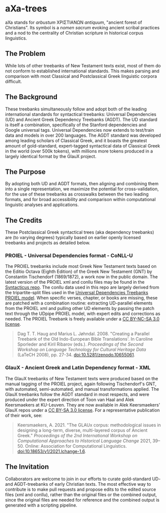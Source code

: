 # aXa-trees
aXa stands for _arbustum_ ΧΡΙΣΤΙΑΝΩΝ _antiquum_, "ancient forest of Christians". Its symbol is a _nomen sacrum_ evoking ancient scribal practices and a nod to the centrality of Christian scripture in historical corpus linguistics.

## The Problem
While lots of other treebanks of New Testament texts exist, most of them do not conform to established international standards. This makes parsing and comparison with most Classical and Postclassical Greek linguistic corpora difficult.

## The Background 
These treebanks simultaneously follow and adopt both of the leading international standards for syntactical treebanks: Universal Dependencies (UD) and Ancient Greek Dependency Treebanks (AGDT). The UD standard is itself a combination, specifically of the Stanford dependencies and Google universal tags. Universal Dependencies now extends to test/train data and models in over 200 languages. The AGDT standard was developed among leading scholars of Classical Greek, and it boasts the greatest amount of gold-standard, expert-tagged syntactical data of Classical Greek in the world (over 500k tokens), with millions more tokens produced in a largely identical format by the GlauX project.

## The Purpose
By adopting both UD and AGDT formats, then aligning and combining them into a single representation, we maximize the potential for cross-validation, for the use of these treebanks as crosswalks between the two leading formats, and for broad accessibility and comparison within computational linguistic analyses and applications.

## The Credits
These Postclassical Greek syntactical trees (aka dependency treebanks) are (to varying degrees) typically based on earlier openly licensed treebanks and projects as detailed below.

### PROIEL - Universal Dependencies format - CoNLL-U
The PROIEL treebanks include most Greek New Testament texts based on the Editio Octava (Eighth Edition) of the Greek New Testament (GNT) by Constantin Tischendorf (1869/1872), a work now in the public domain. The latest version of the PROIEL xml and conllu files may be found in the [Syntacticus repo](https://github.com/syntacticus/syntacticus-treebank-data/blob/main/proiel/greek-nt.conll). The conllu data used in this repo are largely derived from the tripartite-split files used in the [Universal Dependencies Treebanks PROIEL model]( https://universaldependencies.org/treebanks/grc_proiel/index.html). When specific verses, chapter, or books are missing, these are patched with a combination routine: extracting UD-parallel elements from the PROIEL xml and pulling other UD elements by passing the patch text through the UDpipe PROIEL model, with expert edits and corrections as needed. The PROIEL Treebank is freely available under a [CC BY-NC-SA 3.0 license](http://creativecommons.org/licenses/by-nc-sa/3.0/us/).

> Dag T. T. Haug and Marius L. Jøhndal. 2008. "Creating a Parallel Treebank of the Old Indo-European Bible Translations'. In Caroline Sporleder and Kiril Ribarov (eds.). *Proceedings of the Second Workshop on Language Technology for Cultural Heritage Data* (LaTeCH 2008), pp. 27-34. [doi:10.5281/zenodo.10655061](https://doi.org/10.5281/zenodo.10655061).

### GlauX - Ancient Greek and Latin Dependency format - XML
The GlauX treebanks of New Testament texts were produced based on the manual tagging of the PROIEL project, again following Tischendorf's GNT, with automated, semi-automated, and manual transformations applied. The GlauX treebanks follow the AGDT standard in most respects, and were produced under the expert direction of Toon van Haal and Alek Keersmaekers at KU-Leuven. They are now available in Alek Keersmaekers' GlauX repos under a [CC BY-SA 3.0 license](https://github.com/alekkeersmaekers/glaux/tree/main). For a representative publication of their work, see:

> Keersmaekers, A. 2021. "The GLAUx corpus: methodological issues in designing a long-term, diverse, multi-layered corpus of Ancient Greek." *Proceedings of the 2nd International Workshop on Computational Approaches to Historical Language Change* 2021, 39–50. Online: Association for Computational Linguistics. [doi:10.18653/v1/2021.lchange-1.6](https://doi.org/10.18653/v1/2021.lchange-1.6).

## The Invitation
Collaborators are welcome to join in our efforts to curate gold-standard UD- and AGDT-treebanks of early Christian texts. The most effective way to contribute is to make pull requests and propose edits to the edited source files (xml and conllu), rather than the original files or the combined output, since the original files are needed for reference and the combined output is generated with a scripting pipeline.
